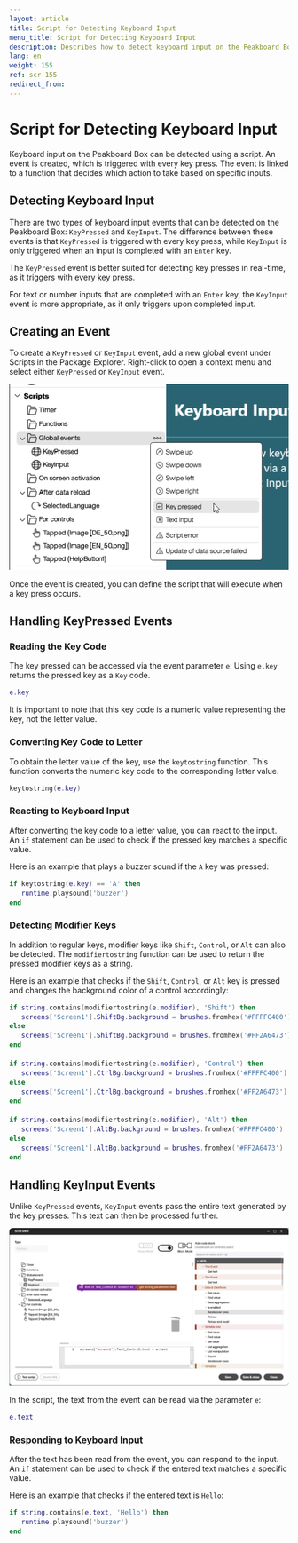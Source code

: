```yaml
---
layout: article
title: Script for Detecting Keyboard Input
menu_title: Script for Detecting Keyboard Input
description: Describes how to detect keyboard input on the Peakboard Box using a script.
lang: en
weight: 155
ref: scr-155
redirect_from:
---
```


# Script for Detecting Keyboard Input

Keyboard input on the Peakboard Box can be detected using a script. An event is created, which is triggered with every key press. The event is linked to a function that decides which action to take based on specific inputs.

## Detecting Keyboard Input
There are two types of keyboard input events that can be detected on the Peakboard Box: `KeyPressed` and `KeyInput`. The difference between these events is that `KeyPressed` is triggered with every key press, while `KeyInput` is only triggered when an input is completed with an `Enter` key.

The `KeyPressed` event is better suited for detecting key presses in real-time, as it triggers with every key press.

For text or number inputs that are completed with an `Enter` key, the `KeyInput` event is more appropriate, as it only triggers upon completed input.

## Creating an Event
To create a `KeyPressed` or `KeyInput` event, add a new global event under Scripts in the Package Explorer. Right-click to open a context menu and select either `KeyPressed` or `KeyInput` event.

![Add Key Event](/assets/images/scripting/Scripting_Beispiele/key-input/en-add-key-pressed.png)

Once the event is created, you can define the script that will execute when a key press occurs.

## Handling KeyPressed Events

### Reading the Key Code
The key pressed can be accessed via the event parameter `e`. Using `e.key` returns the pressed key as a `Key` code.

```lua
e.key
```

It is important to note that this key code is a numeric value representing the key, not the letter value.

### Converting Key Code to Letter
To obtain the letter value of the key, use the `keytostring` function. This function converts the numeric key code to the corresponding letter value.

```lua
keytostring(e.key)
```

### Reacting to Keyboard Input
After converting the key code to a letter value, you can react to the input. An `if` statement can be used to check if the pressed key matches a specific value.

Here is an example that plays a buzzer sound if the `A` key was pressed:
```lua
if keytostring(e.key) == 'A' then
   runtime.playsound('buzzer')
end
```

### Detecting Modifier Keys
In addition to regular keys, modifier keys like `Shift`, `Control`, or `Alt` can also be detected. The `modifiertostring` function can be used to return the pressed modifier keys as a string.

Here is an example that checks if the `Shift`, `Control`, or `Alt` key is pressed and changes the background color of a control accordingly:

```lua
if string.contains(modifiertostring(e.modifier), 'Shift') then
   screens['Screen1'].ShiftBg.background = brushes.fromhex('#FFFFC400')
else
   screens['Screen1'].ShiftBg.background = brushes.fromhex('#FF2A6473')
end

if string.contains(modifiertostring(e.modifier), 'Control') then
   screens['Screen1'].CtrlBg.background = brushes.fromhex('#FFFFC400')
else
   screens['Screen1'].CtrlBg.background = brushes.fromhex('#FF2A6473')
end

if string.contains(modifiertostring(e.modifier), 'Alt') then
   screens['Screen1'].AltBg.background = brushes.fromhex('#FFFFC400')
else
   screens['Screen1'].AltBg.background = brushes.fromhex('#FF2A6473')
end
```

## Handling KeyInput Events
Unlike `KeyPressed` events, `KeyInput` events pass the entire text generated by the key presses. This text can then be processed further.

![Get input text](/assets/images/scripting/Scripting_Beispiele/key-input/en-get-key-input-text.png)

In the script, the text from the event can be read via the parameter `e`:
```lua
e.text
```

### Responding to Keyboard Input
After the text has been read from the event, you can respond to the input. An `if` statement can be used to check if the entered text matches a specific value.

Here is an example that checks if the entered text is `Hello`:
```lua
if string.contains(e.text, 'Hello') then
   runtime.playsound('buzzer')
end
```